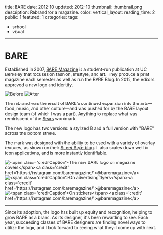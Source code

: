 title: BARE
date: 2012-10
updated: 2012-10
thumbnail: thumbnail.png
description: Rebrand for a magazine.
color:
vertical_layout:
reading_time: 2
public: 1
featured: 1
categories:
tags:
- school
- visual
---

# BARE

Established in 2007, [BARE Magazine](http://www.baremagazine.org/) is a student-run publication at UC Berkeley that focuses on fashion, lifestyle, and art. They produce a print magazine each semester as well as run the BARE Blog. In 2012, the editors approved a new logo and identity.

<img class="faded" src="old-logo.png" alt="Before">
<img class="faded" src="new-logo-wide.svg" alt="After">

The rebrand was the result of BARE's continued expansion into the arts—food, music, and other culture—and was pushed for by the BARE layout design team (of which I was a part). Anything to replace what was reminiscent of the [Sears](http://en.wikipedia.org/wiki/File:Sears_logo_2010-present.svg) wordmark.

The new logo has two versions: a stylized B and a full version with "BARE" across the bottom stroke.

The mark was designed with the ability to be used with a variety of overlay textures, as shown on their [Street Style blog](http://www.barestreetstyle.org/). It also scales down well to icon applications, and is more instantly identifiable.

<img class="default u-fillWidth" src="magazines.jpg" alt="<span class='creditCaption'>The new BARE logo on magazine covers</span><a class='credit' href='https://instagram.com/baremagazine/'>@baremagazine</a>">
<img class="default u-fillWidth" src="flyers.jpg" alt="<span class='creditCaption'>On advertising flyers</span><a class='credit' href='https://instagram.com/baremagazine/'>@baremagazine</a>">
<img class="default u-fillWidth" src="stickers.jpg" alt="<span class='creditCaption'>On stickers</span><a class='credit' href='https://instagram.com/baremagazine/'>@baremagazine</a>">

---
Since its adoption, the logo has built up equity and recognition, helping to grow BARE as a brand. As its designer, it's been rewarding to see. Each year, succeeding classes of BARE designers are finding novel ways to utilize the logo, and I look forward to seeing what they'll come up with next.

